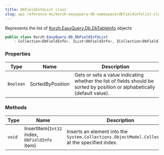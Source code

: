 ```yaml
---
title: DbFieldInfoList class
slug: api-reference-4x/korzh-easyquery-db-namespace/dbfieldinfolist-class
---
```



Represents the list of [Korzh.EasyQuery.Db.DbTableInfo](/api-reference-4x/korzh-easyquery-db-namespace/dbtableinfo-class) objects
```csharp
public class Korzh.EasyQuery.Db.DbFieldInfoList
    : Collection<DbFieldInfo>, IList<DbFieldInfo>, ICollection<DbFieldInfo>, IEnumerable<DbFieldInfo>, IEnumerable, IList, ICollection, IReadOnlyList<DbFieldInfo>, IReadOnlyCollection<DbFieldInfo>

```

### Properties

| Type | Name | Description | 
| --- | --- | --- | 
| `Boolean` | SortedByPosition | Gets or sets a value indicating whether the list of fields should be sorted by position or alphabetically (default value). | 


### Methods

| Type | Name | Description | 
| --- | --- | --- | 
| `void` | InsertItem(`Int32` index, `DbFieldInfo` item) | Inserts an element into the `System.Collections.ObjectModel.Collection'1` at the specified index. |